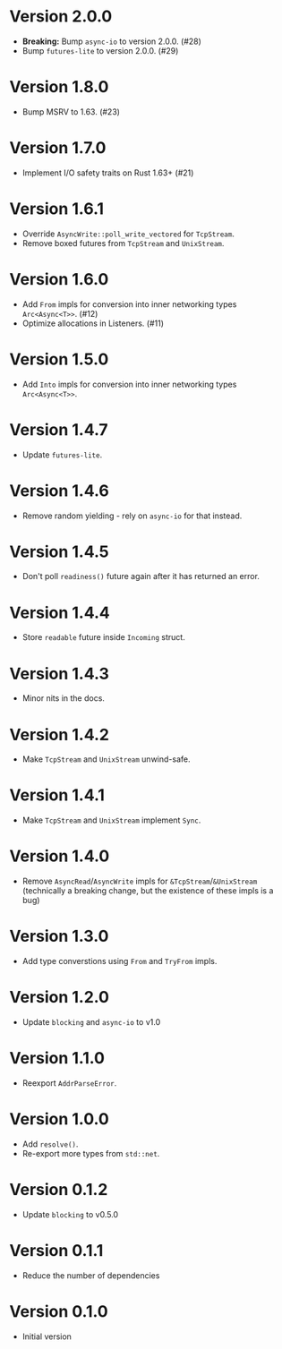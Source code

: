 # Version 2.0.0

- **Breaking:** Bump `async-io` to version 2.0.0. (#28)
- Bump `futures-lite` to version 2.0.0. (#29)

# Version 1.8.0

- Bump MSRV to 1.63. (#23)

# Version 1.7.0

- Implement I/O safety traits on Rust 1.63+ (#21)

# Version 1.6.1

- Override `AsyncWrite::poll_write_vectored` for `TcpStream`.
- Remove boxed futures from `TcpStream` and `UnixStream`.

# Version 1.6.0

- Add `From` impls for conversion into inner networking types `Arc<Async<T>>`. (#12)
- Optimize allocations in Listeners. (#11)

# Version 1.5.0

- Add `Into` impls for conversion into inner networking types `Arc<Async<T>>`.

# Version 1.4.7

- Update `futures-lite`.

# Version 1.4.6

- Remove random yielding - rely on `async-io` for that instead.

# Version 1.4.5

- Don't poll `readiness()` future again after it has returned an error.

# Version 1.4.4

- Store `readable` future inside `Incoming` struct.

# Version 1.4.3

- Minor nits in the docs.

# Version 1.4.2

- Make `TcpStream` and `UnixStream` unwind-safe.

# Version 1.4.1

- Make `TcpStream` and `UnixStream` implement `Sync`.

# Version 1.4.0

- Remove `AsyncRead`/`AsyncWrite` impls for `&TcpStream`/`&UnixStream`
  (technically a breaking change, but the existence of these impls is a bug)

# Version 1.3.0

- Add type converstions using `From` and `TryFrom` impls.

# Version 1.2.0

- Update `blocking` and `async-io` to v1.0

# Version 1.1.0

- Reexport `AddrParseError`.

# Version 1.0.0

- Add `resolve()`.
- Re-export more types from `std::net`.

# Version 0.1.2

- Update `blocking` to v0.5.0

# Version 0.1.1

- Reduce the number of dependencies

# Version 0.1.0

- Initial version
